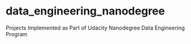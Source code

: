 # data_engineering_nanodegree
Projects Implemented as Part of Udacity Nanodegree Data Engineering Program
